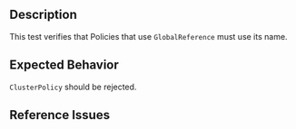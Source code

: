 ## Description

This test verifies that Policies that use `GlobalReference` must use its name.

## Expected Behavior

`ClusterPolicy` should be rejected.

## Reference Issues


